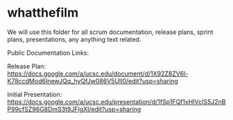 # whatthefilm

We will use this folder for all scrum documentation, release plans, sprint plans, presentations, any anything text related.

Public Documentation Links:

Release Plan: 
https://docs.google.com/a/ucsc.edu/document/d/1X92Z8ZV6l-K78ccdMod6InewJQq_hyQfJw086V5UIl0/edit?usp=sharing

Initial Presentation:
https://docs.google.com/a/ucsc.edu/presentation/d/1fSp1FQf1xHIVcIS5J2nBP99cfSZ96G8DmS3t9JFlgXI/edit?usp=sharing